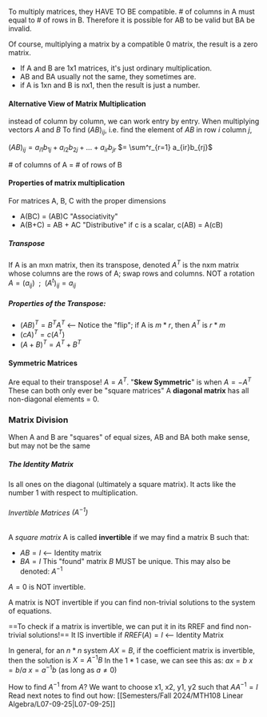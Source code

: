To multiply matrices, they HAVE TO BE compatible.
\# of columns in A must equal to \# of rows in B.
Therefore it is possible for AB to be valid but BA be invalid.

Of course, multiplying a matrix by a compatible 0 matrix, the result is a zero matrix.
- If A and B are 1x1 matrices, it's just ordinary multiplication.
- AB and BA usually not the same, they sometimes are.
- if A is 1xn and B is nx1, then the result is just a number.

#### Alternative View of Matrix Multiplication
instead of column by column, we can work entry by entry.
When multiplying vectors $A$ and $B$
To find $(AB)_{ij}$, i.e. find the element of $AB$ in row $i$ column $j$,

$(AB)_{ij} = a_{i1}b_{1j} + a_{i2}b_{2j} + ... + a_{ir}b_{jr}$
$= \sum^r_{r=1} a_{ir}b_{rj}$ 

\# of columns of A = \# of rows of B


#### Properties of matrix multiplication
For matrices A, B, C with the proper dimensions
- A(BC) = (AB)C "Associativity"
- A(B+C) = AB + AC "Distributive"
if c is a scalar,
c(AB) = A(cB)

##### Transpose
If A is an mxn matrix, then its transpose, denoted $A^T$ is the nxm matrix whose columns are the rows of A; swap rows and columns. NOT a rotation
$A=(a_{ij})\ \ ; \ \ (A^t)_{ij}=a_{ij}$

##### Properties of the Transpose:
- $(AB)^T = B^TA^T$ <-- Notice the "flip"; if A is $m*r$, then $A^T$ is $r*m$
- $(cA)^T = c(A^T)$
- $(A+B)^T=A^T+B^T$


#### Symmetric Matrices
Are equal to their transpose! $A= A^T$. 
"**Skew Symmetric**" is when $A = -A^T$
	These can both only ever be "square matrices"
A **diagonal matrix** has all non-diagonal elements = 0.

### Matrix Division

When A and B are "squares" of equal sizes, AB and BA both make sense, but may not be the same


##### The Identity Matrix
Is all ones on the diagonal (ultimately a square matrix). It acts like the number 1 with respect to multiplication.

###### Invertible Matrices $(A^{-1})$
A *square matrix* A is called **invertible** if we may find a matrix B such that:
- $AB = I$ <-- Identity matrix
- $BA = I$
This "found" matrix $B$ MUST be unique. 
This may also be denoted: $A^{-1}$

$A=0$ is NOT invertible.

A matrix is NOT invertible if you can find non-trivial solutions to the system of equations.

==To check if a matrix is invertible, we can put it in its RREF and find non-trivial solutions!== 
It IS invertible if $RREF(A) = I$  <-- Identity Matrix

In general, for an $n*n$ system $AX=B$, if the coefficient matrix is invertible, then the solution is $X=A^{-1}B$
In the $1*1$ case, we can see this as:
$ax=b$
$x = b/a$
$x=a^{-1}b$   (as long as $a \neq 0$)

How to find $A^{-1}$ from $A$?
	We want to choose x1, x2, y1, y2 such that $AA^{-1}=I$
Read next notes to find out how: 
	[[Semesters/Fall 2024/MTH108 Linear Algebra/L07-09-25|L07-09-25]]
	

